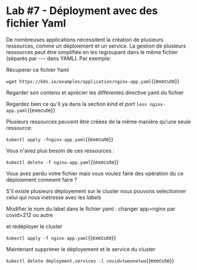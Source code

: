# Lab #7 - Déployment avec des fichier Yaml

De nombreuses applications nécessitent la création de plusieurs ressources, comme un déploiement et un service. La gestion de plusieurs ressources peut être simplifiée en les regroupant dans le même fichier (séparés par --- dans YAML). Par exemple:

Récuperer ce fichier Yaml

`wget https://k8s.io/examples/application/nginx-app.yaml`{{execute}}

Regarder son contenu et aprécier les différentes directive yaml du fichier

Regardez bien ce qu'il ya dans la section _kind_ et _port_
`less nginx-app.yaml`{{execute}}

Plusieurs ressources peuvent être créées de la même manière qu'une seule ressource:

`kubectl apply -fnginx-app.yaml`{{execute}}

Vous n'avez plus besoin de ces ressources :

`kubectl delete -f nginx-app.yaml`{{execute}}

Vous avez perdu votre fichier mais vous voulez faire des opération du ce déploiement comment faire ?

S'il existe plusieurs déployement sur le cluster nous pouvons selectionner celui qui nous inetresse avec les _labels_

Modifier le nom du label dans le fichier yaml :
changer app=nginx par covid=212 ou autre

et redéployer le cluster

`kubectl apply -f nginx-app.yaml`{{execute}}

Maintenant supprimer le déployement et le service du cluster

`kubectl delete deployment,services -l covid=twoonetwo`{{execute}}
